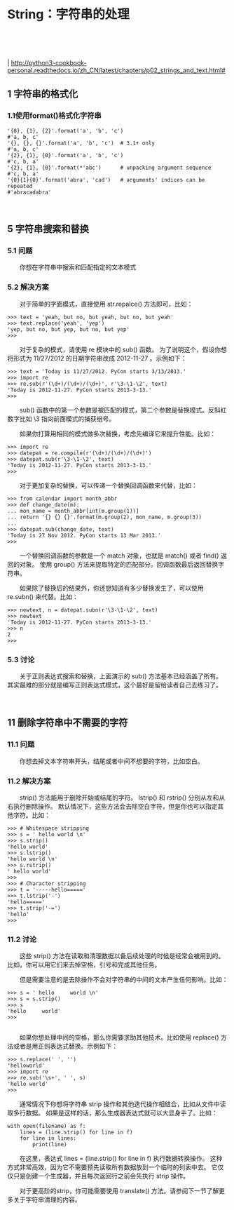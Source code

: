 # String：字符串的处理

<br>
<br>
<br>

| http://python3-cookbook-personal.readthedocs.io/zh_CN/latest/chapters/p02_strings_and_text.html#

## 1 字符串的格式化

### 1.1使用format()格式化字符串
```
'{0}, {1}, {2}'.format('a', 'b', 'c')
#'a, b, c'
'{}, {}, {}'.format('a', 'b', 'c')  # 3.1+ only
#'a, b, c'
'{2}, {1}, {0}'.format('a', 'b', 'c')
#'c, b, a'
'{2}, {1}, {0}'.format(*'abc')      # unpacking argument sequence
#'c, b, a'
'{0}{1}{0}'.format('abra', 'cad')   # arguments' indices can be repeated
#'abracadabra'

```

<br>

## 5 字符串搜索和替换

### 5.1 问题

&emsp;&emsp;你想在字符串中搜索和匹配指定的文本模式

### 5.2 解决方案

&emsp;&emsp;对于简单的字面模式，直接使用 str.repalce() 方法即可，比如：
```
>>> text = 'yeah, but no, but yeah, but no, but yeah'
>>> text.replace('yeah', 'yep')
'yep, but no, but yep, but no, but yep'
>>>
```
&emsp;&emsp;对于复杂的模式，请使用 re 模块中的 sub() 函数。 为了说明这个，假设你想将形式为 11/27/2012 的日期字符串改成 2012-11-27 。示例如下：
```
>>> text = 'Today is 11/27/2012. PyCon starts 3/13/2013.'
>>> import re
>>> re.sub(r'(\d+)/(\d+)/(\d+)', r'\3-\1-\2', text)
'Today is 2012-11-27. PyCon starts 2013-3-13.'
>>>

```

&emsp;&emsp;sub() 函数中的第一个参数是被匹配的模式，第二个参数是替换模式。反斜杠数字比如 \3 指向前面模式的捕获组号。

&emsp;&emsp;如果你打算用相同的模式做多次替换，考虑先编译它来提升性能。比如：
```
>>> import re
>>> datepat = re.compile(r'(\d+)/(\d+)/(\d+)')
>>> datepat.sub(r'\3-\1-\2', text)
'Today is 2012-11-27. PyCon starts 2013-3-13.'
>>>
```

&emsp;&emsp;对于更加复杂的替换，可以传递一个替换回调函数来代替，比如：

```
>>> from calendar import month_abbr
>>> def change_date(m):
... mon_name = month_abbr[int(m.group(1))]
... return '{} {} {}'.format(m.group(2), mon_name, m.group(3))
...
>>> datepat.sub(change_date, text)
'Today is 27 Nov 2012. PyCon starts 13 Mar 2013.'
>>>
```

&emsp;&emsp;一个替换回调函数的参数是一个 match 对象，也就是 match() 或者 find() 返回的对象。 使用 group() 方法来提取特定的匹配部分。回调函数最后返回替换字符串。

&emsp;&emsp;如果除了替换后的结果外，你还想知道有多少替换发生了，可以使用 re.subn() 来代替。比如：

```
>>> newtext, n = datepat.subn(r'\3-\1-\2', text)
>>> newtext
'Today is 2012-11-27. PyCon starts 2013-3-13.'
>>> n
2
>>>
```

### 5.3 讨论

&emsp;&emsp;关于正则表达式搜索和替换，上面演示的 sub() 方法基本已经涵盖了所有。 其实最难的部分就是编写正则表达式模式，这个最好是留给读者自己去练习了。


<br>

## 11 删除字符串中不需要的字符
### 11.1 问题

&emsp;&emsp;你想去掉文本字符串开头，结尾或者中间不想要的字符，比如空白。

### 11.2 解决方案

&emsp;&emsp;strip() 方法能用于删除开始或结尾的字符。 lstrip() 和 rstrip() 分别从左和从右执行删除操作。 默认情况下，这些方法会去除空白字符，但是你也可以指定其他字符。比如：

```
>>> # Whitespace stripping
>>> s = ' hello world \n'
>>> s.strip()
'hello world'
>>> s.lstrip()
'hello world \n'
>>> s.rstrip()
' hello world'
>>>
>>> # Character stripping
>>> t = '-----hello====='
>>> t.lstrip('-')
'hello====='
>>> t.strip('-=')
'hello'
>>>

```
### 11.2 讨论

&emsp;&emsp;这些 strip() 方法在读取和清理数据以备后续处理的时候是经常会被用到的。 比如，你可以用它们来去掉空格，引号和完成其他任务。

&emsp;&emsp;但是需要注意的是去除操作不会对字符串的中间的文本产生任何影响。比如：

```
>>> s = ' hello     world \n'
>>> s = s.strip()
>>> s
'hello     world'
>>>


```
&emsp;&emsp;如果你想处理中间的空格，那么你需要求助其他技术。比如使用 replace() 方法或者是用正则表达式替换。示例如下：

```
>>> s.replace(' ', '')
'helloworld'
>>> import re
>>> re.sub('\s+', ' ', s)
'hello world'
>>>

```

&emsp;&emsp;通常情况下你想将字符串 strip 操作和其他迭代操作相结合，比如从文件中读取多行数据。 如果是这样的话，那么生成器表达式就可以大显身手了。比如：

```
with open(filename) as f:
    lines = (line.strip() for line in f)
    for line in lines:
        print(line)

```

&emsp;&emsp;在这里，表达式 lines = (line.strip() for line in f) 执行数据转换操作。 这种方式非常高效，因为它不需要预先读取所有数据放到一个临时的列表中去。 它仅仅只是创建一个生成器，并且每次返回行之前会先执行 strip 操作。

&emsp;&emsp;对于更高阶的strip，你可能需要使用 translate() 方法。请参阅下一节了解更多关于字符串清理的内容。



